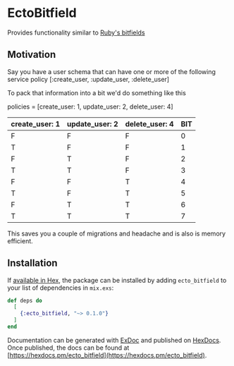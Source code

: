 # EctoBitfield

Provides functionality similar to [Ruby's bitfields](https://github.com/grosser/bitfields/)

## Motivation

Say you have a user schema that can have one or more of the following service policy [:create_user, :update_user, :delete_user]

To pack that information into a bit we'd do something like this

policies = [create_user: 1, update_user: 2, delete_user: 4]

| create_user: 1 | update_user: 2 | delete_user: 4 | BIT |
|----------------|----------------|----------------|-----|
| F              | F              | F              | 0   |
| T              | F              | F              | 1   |
| F              | T              | F              | 2   |
| T              | T              | F              | 3   |
| F              | F              | T              | 4   |
| T              | F              | T              | 5   |
| F              | T              | T              | 6   |
| T              | T              | T              | 7   |

This saves you a couple of migrations and headache and is also is memory efficient.

## Installation

If [available in Hex](https://hex.pm/docs/publish), the package can be installed
by adding `ecto_bitfield` to your list of dependencies in `mix.exs`:

```elixir
def deps do
  [
    {:ecto_bitfield, "~> 0.1.0"}
  ]
end
```

Documentation can be generated with [ExDoc](https://github.com/elixir-lang/ex_doc)
and published on [HexDocs](https://hexdocs.pm). Once published, the docs can
be found at [https://hexdocs.pm/ecto_bitfield](https://hexdocs.pm/ecto_bitfield).

